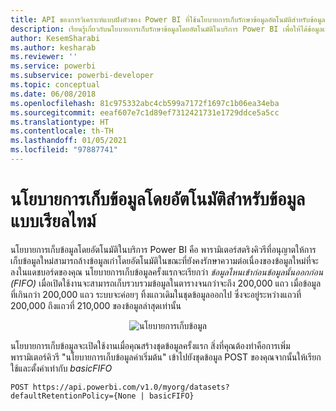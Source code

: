 ```yaml
---
title: API ของการวิเคราะห์แบบฝังตัวของ Power BI ที่ใช้นโยบายการเก็บรักษาข้อมูลอัตโนมัติสำหรับข้อมูลแบบเรียลไทม์เพื่อให้ได้ข้อมูลเชิงลึก BI แบบฝังตัวที่ดีขึ้น
description: เรียนรู้เกี่ยวกับนโยบายการเก็บรักษาข้อมูลโดยอัตโนมัติในบริการ Power BI เพื่อให้ได้ข้อมูลเชิงลึก BI แบบฝังที่ดีขึ้นโดยใช้การวิเคราะห์แบบฝังตัวของ Power BI
author: KesemSharabi
ms.author: kesharab
ms.reviewer: ''
ms.service: powerbi
ms.subservice: powerbi-developer
ms.topic: conceptual
ms.date: 06/08/2018
ms.openlocfilehash: 81c975332abc4cb599a7172f1697c1b06ea34eba
ms.sourcegitcommit: eeaf607e7c1d89ef7312421731e1729ddce5a5cc
ms.translationtype: HT
ms.contentlocale: th-TH
ms.lasthandoff: 01/05/2021
ms.locfileid: "97887741"
---
```

# <a name="automatic-retention-policy-for-real-time-data"></a>นโยบายการเก็บข้อมูลโดยอัตโนมัติสำหรับข้อมูลแบบเรียลไทม์

นโยบายการเก็บข้อมูลโดยอัตโนมัติในบริการ Power BI คือ พารามิเตอร์สตริงคิวรีที่อนุญาตให้การเก็บข้อมูลใหม่สามารถล้างข้อมูลเก่าโดยอัตโนมัติในขณะที่ยังคงรักษาความต่อเนื่องของข้อมูลใหม่ที่จะลงในแดชบอร์ดของคุณ นโยบายการเก็บข้อมูลครั้งแรกจะเรียกว่า *ข้อมูลไหนเข้าก่อนข้อมูลนั้นออกก่อน (FIFO)* เมื่อเปิดใช้งานจะสามารถเก็บรวบรวมข้อมูลในตารางจนกว่าจะถึง 200,000 แถว เมื่อข้อมูลที่เกินกว่า 200,000 แถว ระบบจะค่อยๆ ทิ้งแถวเดิมในชุดข้อมูลออกไป ซึ่งจะอยู่ระหว่างแถวที่ 200,000 ถึงแถวที่ 210,000 ของข้อมูลล่าสุดเท่านั้น  
  
<center>

![นโยบายการเก็บข้อมูล](media/api-Automatic-retention-policy-for-real-time-data/retention-policy.png) 

</center>

นโยบายการเก็บข้อมูลจะเปิดใช้งานเมื่อคุณสร้างชุดข้อมูลครั้งแรก สิ่งที่คุณต้องทำคือการเพิ่มพารามิเตอร์คิวรี "นโยบายการเก็บข้อมูลค่าเริ่มต้น" เข้าไปยังชุดข้อมูล POST ของคุณจากนั้นให้เรียกใช้และตั้งค่าเท่ากับ *basicFIFO*  

```console
POST https://api.powerbi.com/v1.0/myorg/datasets?defaultRetentionPolicy={None | basicFIFO}
```
